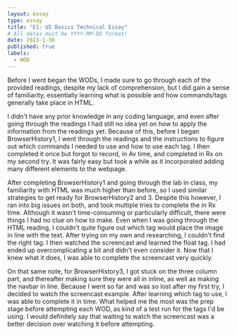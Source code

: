 ```yaml
---
layout: essay
type: essay
title: "E1: UI Basics Technical Essay"
# All dates must be YYYY-MM-DD format!
date: 2023-1-30
published: true
labels:
  - WOD
---
```

Before I went began the WODs, I made sure to go through each of the provided readings, despite my lack of comprehension, but I did gain a sense of familiarity, essentially learning what is possible and how commands/tags generally take place in HTML. 

I didn't have any prior knowledge in any coding language, and even after going through the readings I had still no idea yet on how to apply the information from the readings yet. Because of this, before I began BrowserHistory1, I went through the readings and the instructions to figure out which commands I needed to use and how to use each tag. I then completed it once but forgot to record, in Av time, and completed in Rx on my second try. It was fairly easy but took a while as it incorporated adding many different elements to the webpage.

After completing BrowserHistory1 and going through the lab in class, my familiarity with HTML was much higher than before, so I used similar strategies to get ready for BrowserHistory2 and 3. Despite this however, I ran into big issues on both, and took multiple tries to complete the in Rx time. Although it wasn't time-consuming or particularly difficult, there were things I had no clue on how to make. Even when I was going through the HTML reading, I couldn't quite figure out which tag would place the image in line with the text. After trying on my own and researching, I couldn't find the right tag. I then watched the screencast and learned the float tag. I had ended up overcomplicating a bit and didn't even consider it. Now that I knew what it does, I was able to complete the screencast very quickly.

On that same note, for BrowserHistory3, I got stuck on the three column part, and thereafter making sure they were all in inline, as well as making the navbar in line. Because I went so far and was so lost after my first try, I decided to watch the screencast example. After learning which tag to use, I was able to complete it in time. What helped me the most was the prep stage before attempting each WOD, as kind of a test run for the tags I'd be using. I would definitely say that waiting to watch the screencast was a better decision over watching it before attempting.
